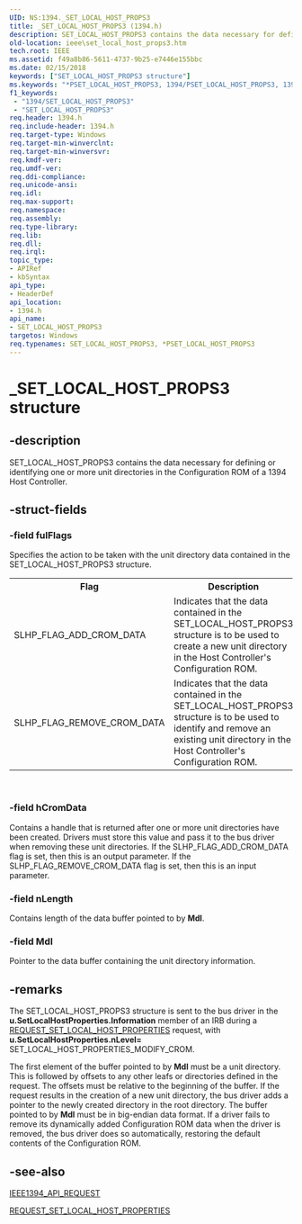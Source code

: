 ```yaml
---
UID: NS:1394._SET_LOCAL_HOST_PROPS3
title: _SET_LOCAL_HOST_PROPS3 (1394.h)
description: SET_LOCAL_HOST_PROPS3 contains the data necessary for defining or identifying one or more unit directories in the Configuration ROM of a 1394 Host Controller.
old-location: ieee\set_local_host_props3.htm
tech.root: IEEE
ms.assetid: f49a8b86-5611-4737-9b25-e7446e155bbc
ms.date: 02/15/2018
keywords: ["SET_LOCAL_HOST_PROPS3 structure"]
ms.keywords: "*PSET_LOCAL_HOST_PROPS3, 1394/PSET_LOCAL_HOST_PROPS3, 1394/SET_LOCAL_HOST_PROPS3, 1394stct_3e1725d2-1109-4762-b64e-05283146250a.xml, IEEE.set_local_host_props3, PSET_LOCAL_HOST_PROPS3, PSET_LOCAL_HOST_PROPS3 structure pointer [Buses], SET_LOCAL_HOST_PROPS3, SET_LOCAL_HOST_PROPS3 structure [Buses], _SET_LOCAL_HOST_PROPS3"
f1_keywords:
 - "1394/SET_LOCAL_HOST_PROPS3"
 - "SET_LOCAL_HOST_PROPS3"
req.header: 1394.h
req.include-header: 1394.h
req.target-type: Windows
req.target-min-winverclnt: 
req.target-min-winversvr: 
req.kmdf-ver: 
req.umdf-ver: 
req.ddi-compliance: 
req.unicode-ansi: 
req.idl: 
req.max-support: 
req.namespace: 
req.assembly: 
req.type-library: 
req.lib: 
req.dll: 
req.irql: 
topic_type:
- APIRef
- kbSyntax
api_type:
- HeaderDef
api_location:
- 1394.h
api_name:
- SET_LOCAL_HOST_PROPS3
targetos: Windows
req.typenames: SET_LOCAL_HOST_PROPS3, *PSET_LOCAL_HOST_PROPS3
---
```


# _SET_LOCAL_HOST_PROPS3 structure


## -description


SET_LOCAL_HOST_PROPS3 contains the data necessary for defining or identifying one or more unit directories in the Configuration ROM of a 1394 Host Controller. 


## -struct-fields




### -field fulFlags

Specifies the action to be taken with the unit directory data contained in the SET_LOCAL_HOST_PROPS3 structure.

<table>
<tr>
<th>Flag</th>
<th>Description</th>
</tr>
<tr>
<td>
SLHP_FLAG_ADD_CROM_DATA

</td>
<td>
Indicates that the data contained in the SET_LOCAL_HOST_PROPS3 structure is to be used to create a new unit directory in the Host Controller's Configuration ROM. 

</td>
</tr>
<tr>
<td>
SLHP_FLAG_REMOVE_CROM_DATA

</td>
<td>
Indicates that the data contained in the SET_LOCAL_HOST_PROPS3 structure is to be used to identify and remove an existing unit directory in the Host Controller's Configuration ROM.  

</td>
</tr>
</table>
 


### -field hCromData

Contains a handle that is returned after one or more unit directories have been created. Drivers must store this value and pass it to the bus driver when removing these unit directories. If the SLHP_FLAG_ADD_CROM_DATA flag is set, then this is an output parameter. If the SLHP_FLAG_REMOVE_CROM_DATA flag is set, then this is an input parameter. 


### -field nLength

Contains length of the data buffer pointed to by <b>Mdl</b>.


### -field Mdl

Pointer to the data buffer containing the unit directory information.


## -remarks



The SET_LOCAL_HOST_PROPS3 structure is sent to the bus driver in the <b>u.SetLocalHostProperties.Information</b> member of an IRB during a <a href="https://msdn.microsoft.com/library/windows/hardware/ff537663">REQUEST_SET_LOCAL_HOST_PROPERTIES</a> request, with <b>u.SetLocalHostProperties.nLevel=</b> SET_LOCAL_HOST_PROPERTIES_MODIFY_CROM. 

The first element of the buffer pointed to by <b>Mdl</b> must be a unit directory. This is followed by offsets to any other leafs or directories defined in the request. The offsets must be relative to the beginning of the buffer. If the request results in the creation of a new unit directory, the bus driver adds a pointer to the newly created directory in the root directory. The buffer pointed to by <b>Mdl</b> must be in big-endian data format. If a driver fails to remove its dynamically added Configuration ROM data when the driver is removed, the bus driver does so automatically, restoring the default contents of the Configuration ROM. 




## -see-also




<a href="https://docs.microsoft.com/previous-versions/ff537204(v=vs.85)">IEEE1394_API_REQUEST</a>



<a href="https://msdn.microsoft.com/library/windows/hardware/ff537663">REQUEST_SET_LOCAL_HOST_PROPERTIES</a>
 

 

